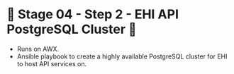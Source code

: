 # 🚧 Stage 04 - Step 2 - EHI API PostgreSQL Cluster 🚧
* Runs on AWX.
* Ansible playbook to create a highly available PostgreSQL cluster for EHI to host API services on.
